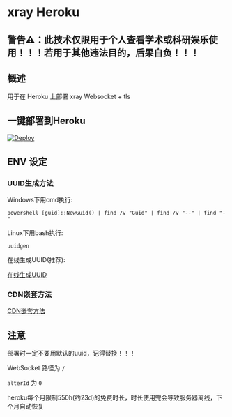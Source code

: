 # xray Heroku

## 警告⚠：此技术仅限用于个人查看学术或科研娱乐使用！！！若用于其他违法目的，后果自负！！！

## 概述

用于在 Heroku 上部署 xray Websocket + tls

## 一键部署到Heroku

[![Deploy](https://www.herokucdn.com/deploy/button.png)](https://dashboard.heroku.com/new?template=https://github.com/HXHGTS/xray-heroku)

## ENV 设定

### UUID生成方法

Windows下用cmd执行:

`powershell [guid]::NewGuid() | find /v "Guid" | find /v "--" | find "-"`

Linux下用bash执行:

`uuidgen`

在线生成UUID(推荐):

<a href="http://tool.pfan.cn/guidgen/create?chkbrace=0&chkhyphen=1&chkupper=0&num=1" target="_blank">在线生成UUID</a>

### CDN嵌套方法

[CDN嵌套方法](https://hxhgts.ml/xray-websocket-tls-nginx/cdn.html)

## 注意

部署时一定不要用默认的uuid，记得替换！！！

WebSocket 路径为 `/`

`alterId` 为 `0`

heroku每个月限制550h(约23d)的免费时长，时长使用完会导致服务器离线，下个月自动恢复


